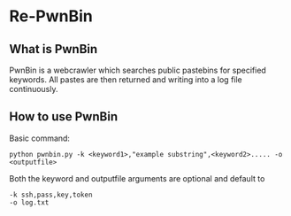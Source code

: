 # Re-PwnBin

## What is PwnBin
  PwnBin is a webcrawler which searches public pastebins for specified keywords.
All pastes are then returned and writing into a log file continuously.

## How to use PwnBin
  
  Basic command:
  
    python pwnbin.py -k <keyword1>,"example substring",<keyword2>..... -o <outputfile>
  
  Both the keyword and outputfile arguments are optional and default to 

    -k ssh,pass,key,token
    -o log.txt

